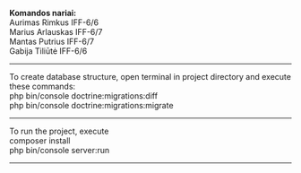 **Komandos nariai:**  
Aurimas Rimkus IFF-6/6  
Marius Arlauskas IFF-6/7  
Mantas Putrius IFF-6/7  
Gabija Tiliūtė IFF-6/6  
  
---  
  
To create database structure, open terminal in project directory and execute these commands:  
php bin/console doctrine:migrations:diff  
php bin/console doctrine:migrations:migrate  
  
---  
  
To run the project, execute  
composer install  
php bin/console server:run  
  
---  
